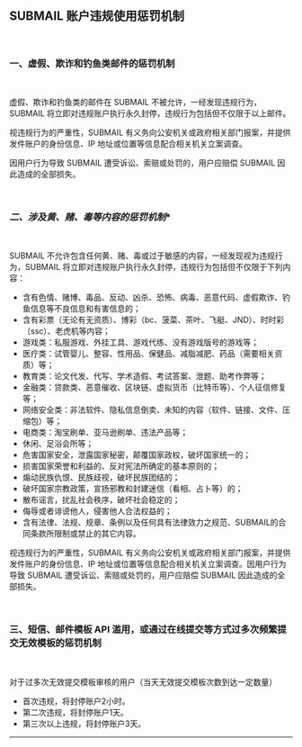 ## SUBMAIL 账户违规使用惩罚机制

  <br>


### **一、虚假、欺诈和钓鱼类邮件的惩罚机制**

 <br>

虚假、欺诈和钓鱼类的邮件在 SUBMAIL 不被允许，一经发现违规行为，SUBMAIL 将立即对违规账户执行永久封停，违规行为包括但不仅限于以上邮件。

视违规行为的严重性，SUBMAIL 有义务向公安机关或政府相关部门报案，并提供发件账户的身份信息、IP 地址或位置等信息配合相关机关立案调查。

因用户行为导致 SUBMAIL 遭受诉讼、索赔或处罚的，用户应赔偿 SUBMAIL 因此造成的全部损失。

 

 <br>

### *二、涉及黄、赌、毒等内容的惩罚机制**

 <br>

SUBMAIL 不允许包含任何黄、赌、毒或过于敏感的内容，一经发现视为违规行为，SUBMAIL 将立即对违规账户执行永久封停，违规行为包括但不仅限于下列内容：

- 含有色情、赌博、毒品、反动、凶杀、恐怖、病毒、恶意代码、虚假欺诈、钓鱼信息等不良信息和有害信息的；
- 含有彩票（无论有无资质）、博彩（bc、菠菜、茶叶、飞艇、JND）、时时彩（ssc）、老虎机等内容；
- 游戏类：私服游戏、外挂工具、游戏代练、没有游戏版号的游戏等；
- 医疗类：试管婴儿、整容、性用品、保健品、减脂减肥、药品（需要相关资质）等；
- 教育类：论文代发、代写、学术造假、考试答案、泄题、助考作弊等；
- 金融类：贷款类、恶意催收、区块链、虚拟货币（比特币等）、个人征信修复等；
- 网络安全类：非法软件、隐私信息倒卖、未知的内容（软件、链接、文件、压缩包）等；
- 电商类：淘宝刷单、亚马逊刷单、违法产品等；
- 休闲、足浴会所等；
- 危害国家安全，泄露国家秘密，颠覆国家政权，破坏国家统一的；
- 损害国家荣誉和利益的、反对宪法所确定的基本原则的；
- 煽动民族仇恨、民族歧视，破坏民族团结的；
- 破坏国家宗教政策，宣扬邪教和封建迷信（看相、占卜等）的；
- 散布谣言，扰乱社会秩序，破坏社会稳定的；
- 侮辱或者诽谤他人，侵害他人合法权益的；
- 含有法律、法规、规章、条例以及任何具有法律效力之规范、SUBMAIL的合同条款所限制或禁止的其它内容。

视违规行为的严重性，SUBMAIL 有义务向公安机关或政府相关部门报案，并提供发件账户的身份信息、IP 地址或位置等信息配合相关机关立案调查。因用户行为导致 SUBMAIL 遭受诉讼、索赔或处罚的，用户应赔偿 SUBMAIL 因此造成的全部损失。



 <br>

### **三、短信、邮件模板 API 滥用，或通过在线提交等方式过多次频繁提交无效模板的惩罚机制**

 <br>

对于过多次无效提交模板审核的用户（当天无效提交模板次数到达一定数量）

- 首次违规，将封停账户2小时。
- 第二次违规，将封停账户1天。
- 第三次以上违规，将封停账户3天。



------